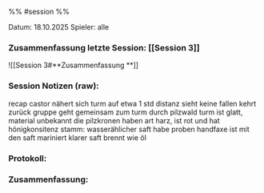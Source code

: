 %% #session %%

Datum: 18.10.2025
Spieler: alle

###  **Zusammenfassung letzte Session: [[Session 3]]**

![[Session 3#**Zusammenfassung **]]

###  **Session Notizen (raw):**
recap
castor nähert sich turm auf etwa 1 std distanz
sieht keine fallen
kehrt zurück
gruppe geht gemeinsam zum turm durch pilzwald
turm ist glatt, material unbekannt
die pilzkronen haben art harz, ist rot und hat hönigkonsitenz
stamm: wasserählicher saft
habe proben
handfaxe ist mit den saft mariniert
klarer saft brennt wie öl

###  **Protokoll:**


### **Zusammenfassung:**



